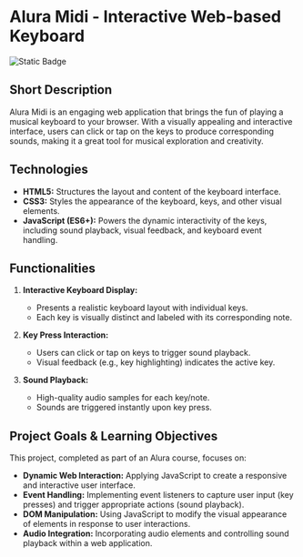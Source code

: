 # Alura Midi - Interactive Web-based Keyboard

![Static Badge](https://img.shields.io/badge/Status-Finished-Green)

## **Short Description**

Alura Midi is an engaging web application that brings the fun of playing a musical keyboard to your browser. With a visually appealing and interactive interface, users can click or tap on the keys to produce corresponding sounds, making it a great tool for musical exploration and creativity.

## **Technologies**

*   **HTML5:** Structures the layout and content of the keyboard interface.
*   **CSS3:** Styles the appearance of the keyboard, keys, and other visual elements.
*   **JavaScript (ES6+):** Powers the dynamic interactivity of the keys, including sound playback, visual feedback, and keyboard event handling.

## **Functionalities**

1.  **Interactive Keyboard Display:**
    *   Presents a realistic keyboard layout with individual keys.
    *   Each key is visually distinct and labeled with its corresponding note.

2.  **Key Press Interaction:**
    *   Users can click or tap on keys to trigger sound playback.
    *   Visual feedback (e.g., key highlighting) indicates the active key.

3.  **Sound Playback:**
    *   High-quality audio samples for each key/note.
    *   Sounds are triggered instantly upon key press.


## **Project Goals & Learning Objectives**

This project, completed as part of an Alura course, focuses on:

*   **Dynamic Web Interaction:** Applying JavaScript to create a responsive and interactive user interface.
*   **Event Handling:** Implementing event listeners to capture user input (key presses) and trigger appropriate actions (sound playback).
*   **DOM Manipulation:**  Using JavaScript to modify the visual appearance of elements in response to user interactions.
*   **Audio Integration:**  Incorporating audio elements and controlling sound playback within a web application.
